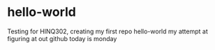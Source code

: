 # hello-world
Testing for HINQ302, creating my first repo
hello-world
my attempt at figuring at out github
today is monday

